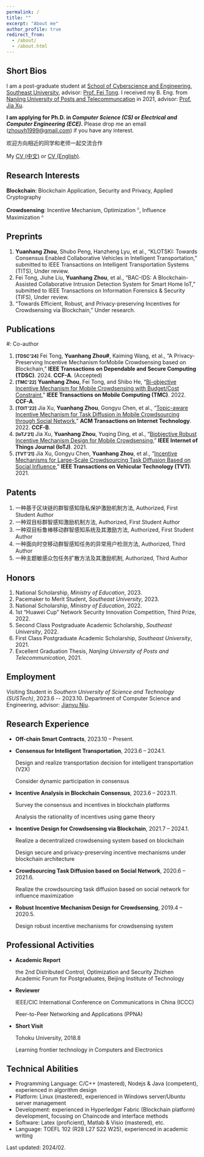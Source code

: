 ```yaml
---
permalink: /
title: ""
excerpt: "About me"
author_profile: true
redirect_from: 
  - /about/
  - /about.html
---
```


Short Bios
------
I am a post-graduate student at [School of Cyberscience and Engineering, Southeast University](https://cyber.seu.edu.cn/), advisor: [Prof. Fei Tong](https://cyber.seu.edu.cn/tf4/list.htm). I received my B. Eng. from [Nanjing University of Posts and Telecommuncation](http://www.njupt.edu.cn/) in 2021, advisor: [Prof. Jia Xu](https://xujia-njupt.github.io/xujia.github.io/). 

**I am applying for Ph.D. in *Computer Science (CS)* or *Electrical and Computer Engineering (ECE)*.** Please drop me an email (zhouyh1999@gmail.com) if you have any interest.

欢迎方向相近的同学和老师一起交流合作

My [CV (中文)](/files/CV_Chinese.pdf) or [CV (English)](/files/CV_English.pdf).

Research Interests
------
**Blockchain**: Blockchain Application, Security and Privacy, Applied Cryptography

**Crowdsensing**: Incentive Mechanism, Optimization $^\vartriangle$, Influence Maximization $^\vartriangle$

Preprints
------
1. **Yuanhang Zhou**, Shubo Peng, Hanzheng Lyu, et al., “KLOTSKI: Towards Consensus Enabled Collaborative Vehicles in Intelligent Transportation,” submitted to IEEE Transactions on Intelligent Transportation Systems (TITS), Under review.
1. Fei Tong, Jiuhe Liu, **Yuanhang Zhou**, et al., “BAC-IDS: A Blockchain-Assisted Collaborative Intrusion Detection System for Smart Home IoT,” submitted to IEEE Transactions on Information Forensics & Security (TIFS), Under review.
1. “Towards Efficient, Robust, and Privacy-preserving Incentives for Crowdsensing via Blockchain,” Under research.

Publications
------
#: Co-author
1. **<small>[TDSC'24]</small>** Fei Tong, **Yuanhang Zhou#**, Kaiming Wang, et al., “A Privacy-Preserving Incentive Mechanism forMobile Crowdsensing based on Blockchain,” **IEEE Transactions on Dependable and Secure Computing (TDSC)**. 2024. **CCF-A**. (Accepted)
1. **<small>[TMC'22]</small>** **Yuanhang Zhou**, Fei Tong, and Shibo He, “[Bi-objective Incentive Mechanism for Mobile Crowdsensing with Budget/Cost Constraint](https://ieeexplore.ieee.org/abstract/document/9992184),” **IEEE Transactions on Mobile Computing (TMC)**. 2022. **CCF-A**.
1. **<small>[TOIT'22]</small>** Jia Xu, **Yuanhang Zhou**, Gongyu Chen, et al., “[Topic-aware Incentive Mechanism for Task Diffusion in Mobile Crowdsourcing through Social Network](https://dl.acm.org/doi/abs/10.1145/3487580),” **ACM Transactions on Internet Technology**. 2022. **CCF-B**.
1. **<small>[IoTJ'21]</small>** Jia Xu, **Yuanhang Zhou**, Yuqing Ding, et al., “[Biobjective Robust Incentive Mechanism Design for Mobile Crowdsensing](https://ieeexplore.ieee.org/abstract/document/9403382),” **IEEE Internet of Things Journal (IoTJ)**. 2021.
1. **<small>[TVT'21]</small>** Jia Xu, Gongyu Chen, **Yuanhang Zhou**, et al., “[Incentive Mechanisms for Large-Scale Crowdsourcing Task Diffusion Based on Social Influence](https://ieeexplore.ieee.org/abstract/document/9369101),” **IEEE Transactions on Vehicular Technology (TVT)**. 2021.

Patents
------
1. 一种基于区块链的群智感知隐私保护激励机制方法, Authorized, First Student Author
1. 一种双目标群智感知激励机制方法, Authorized, First Student Author 
1. 一种双目标鲁棒移动群智感知系统及其激励方法, Authorized, First Student Author
1. 一种面向时空移动群智感知任务的异常用户检测方法, Authorized, Third Author
1. 一种主题敏感众包任务扩散方法及其激励机制, Authorized, Third Author

Honors
------
1. National Scholarship, *Ministry of Education*, 2023.
1. Pacemaker to Merit Student, *Southeast University*, 2023. 
1. National Scholarship, *Ministry of Education*, 2022.
1. 1st “Huawei Cup” Network Security Innovation Competition, Third Prize, 2022.
1. Second Class Postgraduate Academic Scholarship, *Southeast University*, 2022.
1. First Class Postgraduate Academic Scholarship, *Southeast University*, 2021.
1. Excellent Graduation Thesis, *Nanjing University of Posts and Telecommunication*, 2021.

Employment
------
Visiting Student in *Southern University of Science and Technology (SUSTech)*, 2023.6 -- 2023.10.
Department of Computer Science and Engineering, advisor: [Jianyu Niu](https://jianyu-niu.github.io/).

Research Experience
------
* **Off-chain Smart Contracts**, 2023.10 – Present.
  
* **Consensus for Intelligent Transportation**, 2023.6 – 2024.1.
  
  Design and realize transportation decision for intelligent transportation (V2X)
  
  Consider dynamic participation in consensus
  
* **Incentive Analysis in Blockchain Consensus**, 2023.6 – 2023.11.
  
  Survey the consensus and incentives in blockchain platforms
  
  Analysis the rationality of incentives using game theory
  
* **Incentive Design for Crowdsensing via Blockchain**, 2021.7 – 2024.1.
  
  Realize a decentralized crowdsensing system based on blockchain
  
  Design secure and privacy-preserving incentive mechanisms under blockchain architecture
  
* **Crowdsourcing Task Diffusion based on Social Network**, 2020.6 – 2021.6.
  
  Realize the crowdsourcing task diffusion based on social network for influence maximization
  
* **Robust Incentive Mechanism Design for Crowdsensing**, 2019.4 – 2020.5.
  
  Design robust incentive mechanisms for crowdsensing system

Professional Activities
-----
* **Academic Report**

  the 2nd Distributed Control, Optimization and Security Zhizhen Academic Forum for Postgraduates, Beijing Institute of Technology

* **Reviewer**

  IEEE/CIC International Conference on Communications in China (ICCC)
  
  Peer-to-Peer Networking and Applications (PPNA)

* **Short Visit**

  Tohoku University, 2018.8

  Learning frontier technology in Computers and Electronics

Technical Abilities
-----
* Programming Language: C/C++ (mastered), Nodejs & Java (competent), experienced in algorithm design
* Platform: Linux (mastered), experienced in Windows server/Ubuntu server management
* Development: experienced in Hyperledger Fabric (Blockchain platform) development, focusing on Chaincode and interface methods
* Software: Latex (proficient), Matlab & Visio (mastered), etc.
* Language: TOEFL 102 (R28 L27 S22 W25), experienced in academic writing
 
Last updated: 2024/02.

